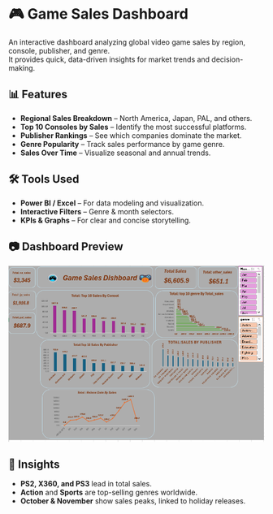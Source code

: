 # 🎮 Game Sales Dashboard

An interactive dashboard analyzing global video game sales by region, console, publisher, and genre.  
It provides quick, data-driven insights for market trends and decision-making.

## 📊 Features
- **Regional Sales Breakdown** – North America, Japan, PAL, and others.
- **Top 10 Consoles by Sales** – Identify the most successful platforms.
- **Publisher Rankings** – See which companies dominate the market.
- **Genre Popularity** – Track sales performance by game genre.
- **Sales Over Time** – Visualize seasonal and annual trends.

## 🛠 Tools Used
- **Power BI / Excel** – For data modeling and visualization.
- **Interactive Filters** – Genre & month selectors.
- **KPIs & Graphs** – For clear and concise storytelling.

## 📷 Dashboard Preview
![Dashboard](dashboard.png)

## 📌 Insights
- **PS2, X360, and PS3** lead in total sales.
- **Action** and **Sports** are top-selling genres worldwide.
- **October & November** show sales peaks, linked to holiday releases.
